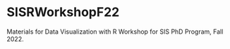 # SISRWorkshopF22
Materials for Data Visualization with R Workshop for SIS PhD Program, Fall 2022. 
